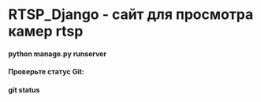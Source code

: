 # RTSP_Django - сайт для просмотра камер rtsp
#### python manage.py runserver
#### Проверьте статус Git:
#### git status